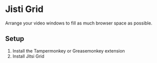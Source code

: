 # Jisti Grid #
Arrange your video windows to fill as much browser space as possible.

## Setup ##
1. Install the Tampermonkey or Greasemonkey extension
2. Install Jitsi Grid